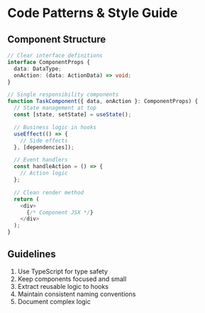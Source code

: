 # Code Patterns & Style Guide

## Component Structure

```typescript
// Clear interface definitions
interface ComponentProps {
  data: DataType;
  onAction: (data: ActionData) => void;
}

// Single responsibility components
function TaskComponent({ data, onAction }: ComponentProps) {
  // State management at top
  const [state, setState] = useState();

  // Business logic in hooks
  useEffect(() => {
    // Side effects
  }, [dependencies]);

  // Event handlers
  const handleAction = () => {
    // Action logic
  };

  // Clean render method
  return (
    <div>
      {/* Component JSX */}
    </div>
  );
}
```

## Guidelines

1. Use TypeScript for type safety
2. Keep components focused and small
3. Extract reusable logic to hooks
4. Maintain consistent naming conventions
5. Document complex logic

